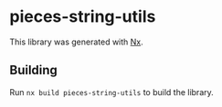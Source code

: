 # pieces-string-utils

This library was generated with [Nx](https://nx.dev).

## Building

Run `nx build pieces-string-utils` to build the library.
